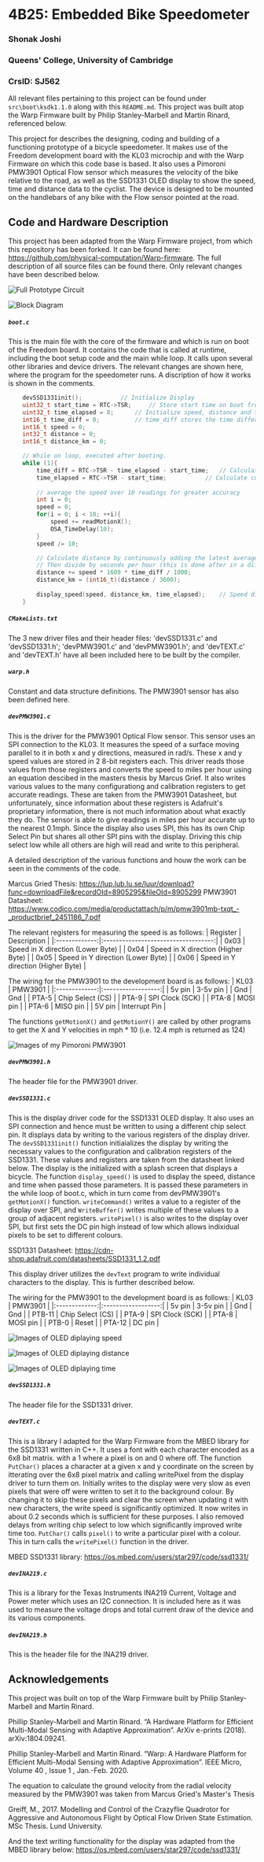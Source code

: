 # 4B25: Embedded Bike Speedometer
### Shonak Joshi
### Queens' College, University of Cambridge
### CrsID: SJ562

All relevant files pertaining to this project can be found under `src\boot\ksdk1.1.0` along with this `README.md`. This project was built atop the Warp Firmware built by Philip Stanley-Marbell and Martin Rinard, referenced below.

This project for describes the designing, coding and building of a functioning prototype of a bicycle speedometer. It makes use of the Freedom development board with the KL03 microchip and with the Warp Firmware on which this code base is based. It also uses a Pimoroni PMW3901 Optical Flow sensor which measures the velocity of the bike relative to the road, as well as the SSD1331 OLED display to show the speed, time and distance data to the cyclist. The device is designed to be mounted on the handlebars of any bike with the Flow sensor pointed at the road.

## Code and Hardware Description
This project has been adapted from the Warp Firmware project, from which this repository has been forked. It can be found here: https://github.com/physical-computation/Warp-firmware. The full description of all source files can be found there. Only relevant changes have been described below.

![Full Prototype Circuit](https://github.com/shonky11/Warp-firmware/blob/master/Circuit%20with%20labels.png)

![Block Diagram](https://github.com/shonky11/Warp-firmware/blob/master/4B25%20Schematic.png)

##### `boot.c`
This is the main file with the core of the firmware and which is run on boot of the Freedom board. It contains the code that is called at runtime, including the boot setup code and the main while loop. It calls upon several other libraries and device drivers. The relevant changes are shown here, where the program for the speedometer runs. A discription of how it works is shown in the comments.

```C
	devSSD1331init(); 			// Initialize Display
	uint32_t start_time = RTC->TSR;		// Store start time on boot from RTC
	uint32_t time_elapsed = 0;		// Initialize speed, distance and time variables
	int16_t time_diff = 0;			// time_diff stores the time difference between subsequent speed readings (needed for integration)
	int16_t speed = 0;
	int32_t distance = 0;
	int16_t distance_km = 0;

	// While on loop, executed after booting.
	while (1){
		time_diff = RTC->TSR - time_elapsed - start_time;	// Calculate time difference between subsequent speed readings using RTC
		time_elapsed = RTC->TSR - start_time;			// Calculate current time elapsed
		
		// average the speed over 10 readings for greater accuracy
		int i = 0;
		speed = 0;
		for(i = 0; i < 10; ++i){
			speed += readMotionX();
			OSA_TimeDelay(10);	
		}
		speed /= 10;

		// Calculate distance by continuously adding the latest average speed * time reading (*1.609 to convert to km)
		// Then divide by seconds per hour (this is done after in a different variable so as to prevent losing the cumulative distance data.
		distance += speed * 1609 * time_diff / 1000;
		distance_km = (int16_t)(distance / 3600);
		
		display_speed(speed, distance_km, time_elapsed);	// Speed distance and time are then sent to the display driver to be displayed.
	}	

```

##### `CMakeLists.txt`
The 3 new driver files and their header files: 'devSSD1331.c' and 'devSSD1331.h'; 'devPMW3901.c' and 'devPMW3901.h'; and 'devTEXT.c' and 'devTEXT.h' have all been included here to be built by the compiler.

##### `warp.h`
Constant and data structure definitions. The PMW3901 sensor has also been defined here.

##### `devPMW3901.c`
This is the driver for the PMW3901 Optical Flow sensor. This sensor uses an SPI connection to the KL03. It measures the speed of a surface moving parallel to it in both x and y directions, measured in rad/s. These x and y speed values are stored in 2 8-bit registers each. This driver reads those values from those registers and converts the speed to miles per hour using an equation descibed in the masters thesis by Marcus Grief. It also writes various values to the many configurationg and calibration registers to get accurate readings. These are taken from the PMW3901 Datasheet, but unfortunately, since information about these registers is Adafruit's proprietary information, there is not much information about what exactly they do. The sensor is able to give readings in miles per hour accurate up to the nearest 0.1mph. Since the display also uses SPI, this has its own Chip Select Pin but shares all other SPI pins with the display. Driving this chip select low while all others are high will read and write to this peripheral.

A detailed description of the various functions and houw the work can be seen in the comments of the code.

Marcus Gried Thesis: https://lup.lub.lu.se/luur/download?func=downloadFile&recordOId=8905295&fileOId=8905299
PMW3901 Datasheet: https://www.codico.com/media/productattach/p/m/pmw3901mb-txqt_-_productbrief_2451186_7.pdf

The relevant registers for measuring the speed is as follows:
| Register      | Description                         |
|:-------------:|:-----------------------------------:|
| 0x03          | Speed in X direction (Lower Byte)   |
| 0x04          | Speed in X direction (Higher Byte)  |
| 0x05          | Speed in Y direction (Lower Byte)   |
| 0x06          | Speed in Y direction (Higher Byte)  |

The wiring for the PMW3901 to the development board is as follows:
| KL03          | PMW3901            |
|:-------------:|:------------------:|
| 5v pin        | 3-5v pin           |
| Gnd           | Gnd                |
| PTA-5         | Chip Select (CS)   |
| PTA-9         | SPI Clock (SCK)    |
| PTA-8         | MOSI pin           |
| PTA-6         | MISO pin           |
| 5V pin        | Interrupt Pin      |

The functions `getMotionX()` and `getMotionY()` are called by other programs to get the X and Y velocities in mph * 10 (i.e. 12.4 mph is returned as 124)

![Images of my Pimoroni PMW3901](https://github.com/shonky11/Warp-firmware/blob/master/270549746_327877332386183_326424379567401093_n.jpg)

##### `devPMW3901.h`
The header file for the PMW3901 driver.

##### `devSSD1331.c`
This is the display driver code for the SSD1331 OLED display. It also uses an SPI connection and hence must be written to using a different chip select pin. It displays data by writing to the various registers of the display driver. The `devSSD1331init()` function initiaializes the display by writing the necessary values to the configuration and calibration registers of the SSD1331. These values and registers are taken from the datasheet linked below. The display is the initialized with a splash screen that displays a bicycle. The function `display_speed()` is used to display the speed, distance and time when passed those parameters. It is passed these parameters in the while loop of boot.c, which in turn come from devPMW3901's `getMotionX()` function. `writeCommand()` writes a value to a register of the display over SPI, and `WriteBuffer()` writes multiple of these values to a group of adjacent registers. `writePixel()` is also writes to the display over SPI, but first sets the DC pin high instead of low which allows indixidual pixels to be set to different colours.

SSD1331 Datasheet: https://cdn-shop.adafruit.com/datasheets/SSD1331_1.2.pdf

This display driver utilizes the `devText` program to write individual characters to the display. This is further described below.

The wiring for the PMW3901 to the development board is as follows:
| KL03          | PMW3901            |
|:-------------:|:------------------:|
| 5v pin        | 3-5v pin           |
| Gnd           | Gnd                |
| PTB-11        | Chip Select (CS)   |
| PTA-9         | SPI Clock (SCK)    |
| PTA-8         | MOSI pin           |
| PTB-0         | Reset              |
| PTA-12        | DC pin             |

![Images of OLED diplaying speed](https://github.com/shonky11/Warp-firmware/blob/master/270188426_1355565451568680_1188295997622684602_n.jpg)

![Images of OLED diplaying distance](https://github.com/shonky11/Warp-firmware/blob/master/270860052_1294970877674596_5208618013091382899_n.jpg)

![Images of OLED diplaying time](https://github.com/shonky11/Warp-firmware/blob/master/270044366_218357750501230_1896227776930197410_n.jpg)

##### `devSSD1331.h`
The header file for the SSD1331 driver.

##### `devTEXT.c`
This is a library I adapted for the Warp Firmware from the MBED library for the SSD1331 written in C++. It uses a font with each character encoded as a 6x8 bit matrix. with a 1 where a pixel is on and 0 where off. The function `PutChar()` places a character at a given x and y coordinate on the screen by itterating over the 6x8 pixel matrix and calling writePixel from the display driver to turn them on. Initially writes to the display were very slow as even pixels that were off were written to set it to the background colour. By changing it to skip these pixels and clear the screen when updating it with new characters, the write speed is significantly optimized. It now writes in about 0.2 seconds which is sufficient for these purposes. I also removed delays from writing chip select to low which significantly improved write time too. `PutChar()` calls `pixel()` to write a particular pixel with a colour. This in turn calls the `writePixel()` function in the driver.

MBED SSD1331 library: https://os.mbed.com/users/star297/code/ssd1331/

##### `devINA219.c`
This is a library for the Texas Instruments INA219 Current, Voltage and Power meter which uses an I2C connection. It is included here as it was used to measure the voltage drops and total current draw of the device and its various components.

##### `devINA219.h`
This is the header file for the INA219 driver.

## Acknowledgements
This project was built on top of the Warp Firmware built by Philip Stanley-Marbell and Martin Rinard.

Phillip Stanley-Marbell and Martin Rinard. “A Hardware Platform for Efficient Multi-Modal Sensing with Adaptive Approximation”. ArXiv e-prints (2018). arXiv:1804.09241.

Phillip Stanley-Marbell and Martin Rinard. “Warp: A Hardware Platform for Efficient Multi-Modal Sensing with Adaptive Approximation”. IEEE Micro, Volume 40 , Issue 1 , Jan.-Feb. 2020.

The equation to calculate the ground velocity from the radial velocity measured by the PMW3901 was taken from Marcus Gried's Master's Thesis

Greiff, M., 2017. Modelling and Control of the Crazyflie Quadrotor for Aggressive and Autonomous Flight by Optical Flow Driven State Estimation. MSc Thesis. Lund University.

And the text writing functionality for the display was adapted from the MBED library below:
https://os.mbed.com/users/star297/code/ssd1331/
